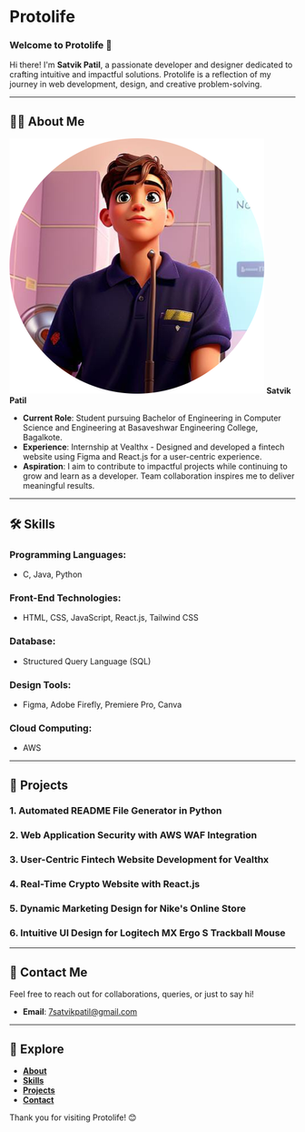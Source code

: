 # Protolife

### Welcome to Protolife 🚀  
Hi there! I'm **Satvik Patil**, a passionate developer and designer dedicated to crafting intuitive and impactful solutions. Protolife is a reflection of my journey in web development, design, and creative problem-solving.

---

## 🧑‍💻 About Me  
![alt text](profile-pic.jpg)
**Satvik Patil**  
- **Current Role**: Student pursuing Bachelor of Engineering in Computer Science and Engineering at Basaveshwar Engineering College, Bagalkote.  
- **Experience**: Internship at Vealthx - Designed and developed a fintech website using Figma and React.js for a user-centric experience.  
- **Aspiration**: I aim to contribute to impactful projects while continuing to grow and learn as a developer. Team collaboration inspires me to deliver meaningful results.  

---

## 🛠️ Skills  

### Programming Languages:  
- C, Java, Python  

### Front-End Technologies:  
- HTML, CSS, JavaScript, React.js, Tailwind CSS  

### Database:  
- Structured Query Language (SQL)  

### Design Tools:  
- Figma, Adobe Firefly, Premiere Pro, Canva  

### Cloud Computing:  
- AWS  

---

## 📂 Projects  

### 1. **Automated README File Generator in Python**  

### 2. **Web Application Security with AWS WAF Integration**  

### 3. **User-Centric Fintech Website Development for Vealthx**  

### 4. **Real-Time Crypto Website with React.js**  

### 5. **Dynamic Marketing Design for Nike's Online Store**  

### 6. **Intuitive UI Design for Logitech MX Ergo S Trackball Mouse**  

---

## 📧 Contact Me  
Feel free to reach out for collaborations, queries, or just to say hi!  

- **Email**: 7satvikpatil@gmail.com  

---

## 🌟 Explore  
- **[About](#)**  
- **[Skills](#)**  
- **[Projects](#)**  
- **[Contact](#)**  

Thank you for visiting Protolife! 😊  
